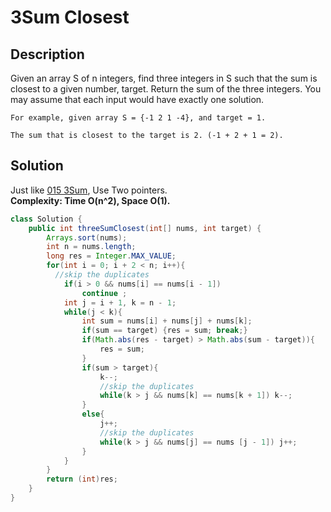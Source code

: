 # 3Sum Closest
## Description
Given an array S of n integers, find three integers in S such that the sum is closest to a given number, target. Return the sum of the three integers. You may assume that each input would have exactly one solution.
```
For example, given array S = {-1 2 1 -4}, and target = 1.

The sum that is closest to the target is 2. (-1 + 2 + 1 = 2).
```
## Solution
Just like [015 3Sum](https://github.com/zzghost/leetcode/blob/master/015_3Sum.md), Use Two pointers.  
**Complexity: Time O(n^2), Space O(1).**
```java
class Solution {
    public int threeSumClosest(int[] nums, int target) {
        Arrays.sort(nums);
        int n = nums.length;
        long res = Integer.MAX_VALUE;
        for(int i = 0; i + 2 < n; i++){
          //skip the duplicates
            if(i > 0 && nums[i] == nums[i - 1])
                continue ;
            int j = i + 1, k = n - 1;
            while(j < k){
                int sum = nums[i] + nums[j] + nums[k];
                if(sum == target) {res = sum; break;}
                if(Math.abs(res - target) > Math.abs(sum - target)){
                    res = sum;
                }
                if(sum > target){
                    k--;
                    //skip the duplicates
                    while(k > j && nums[k] == nums[k + 1]) k--;
                }
                else{
                    j++;
                    //skip the duplicates
                    while(k > j && nums[j] == nums [j - 1]) j++;
                }
            }
        }
        return (int)res;
    }
}
```

